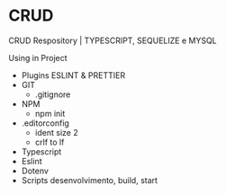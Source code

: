 # CRUD
CRUD Respository | TYPESCRIPT, SEQUELIZE e MYSQL

  Using in Project
   - Plugins ESLINT & PRETTIER
   - GIT
      - .gitignore
   - NPM
      - npm init
   - .editorconfig
      - ident size 2
      - crlf to lf
   - Typescript
   - Eslint
   - Dotenv
   - Scripts desenvolvimento, build, start
